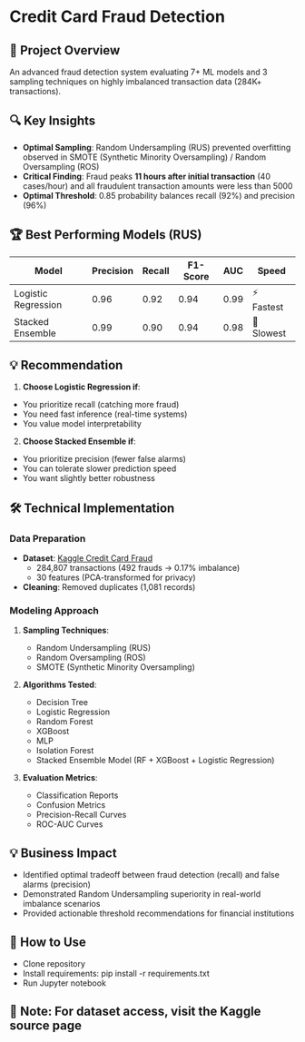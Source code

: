 # Credit Card Fraud Detection 

## 🚀 Project Overview 
An advanced fraud detection system evaluating 7+ ML models and 3 sampling techniques on highly imbalanced transaction data (284K+ transactions).

## 🔍 Key Insights
- **Optimal Sampling**: Random Undersampling (RUS) prevented overfitting observed in SMOTE (Synthetic Minority Oversampling) / Random Oversampling (ROS)
- **Critical Finding**: Fraud peaks **11 hours after initial transaction** (40 cases/hour) and all fraudulent transaction amounts were less than 5000
- **Optimal Threshold**: 0.85 probability balances recall (92%) and precision (96%)

## 🏆 Best Performing Models (RUS)
| Model               | Precision | Recall | F1-Score | AUC  | Speed        |
|---------------------|-----------|--------|----------|------|-----------   |
| Logistic Regression | 0.96      | 0.92   | 0.94     | 0.99 | ⚡ Fastest  |
| Stacked Ensemble    | 0.99      | 0.90   | 0.94     | 0.98 | 🐢 Slowest  |

## 💡 Recommendation
1. **Choose Logistic Regression if**:
- You prioritize recall (catching more fraud)
- You need fast inference (real-time systems)
- You value model interpretability
2. **Choose Stacked Ensemble if**:
- You prioritize precision (fewer false alarms)
- You can tolerate slower prediction speed
- You want slightly better robustness

## 🛠️ Technical Implementation
### Data Preparation
- **Dataset**: [Kaggle Credit Card Fraud](https://www.kaggle.com/datasets/mlg-ulb/creditcardfraud)
  - 284,807 transactions (492 frauds → 0.17% imbalance)
  - 30 features (PCA-transformed for privacy)
- **Cleaning**: Removed duplicates (1,081 records)

### Modeling Approach
1. **Sampling Techniques**:
   - Random Undersampling (RUS)
   - Random Oversampling (ROS)
   - SMOTE (Synthetic Minority Oversampling)

2. **Algorithms Tested**:
    - Decision Tree
    - Logistic Regression
    - Random Forest
    - XGBoost
    - MLP
    - Isolation Forest
    - Stacked Ensemble Model (RF + XGBoost + Logistic Regression)

3. **Evaluation Metrics**:
    - Classification Reports
    - Confusion Metrics
    - Precision-Recall Curves
    - ROC-AUC Curves
    
## 💡 Business Impact
- Identified optimal tradeoff between fraud detection (recall) and false alarms (precision)
- Demonstrated Random Undersampling superiority in real-world imbalance scenarios
- Provided actionable threshold recommendations for financial institutions

## 🚀 How to Use
- Clone repository
- Install requirements: pip install -r requirements.txt
- Run Jupyter notebook

## 📌 Note: For dataset access, visit the Kaggle source page
